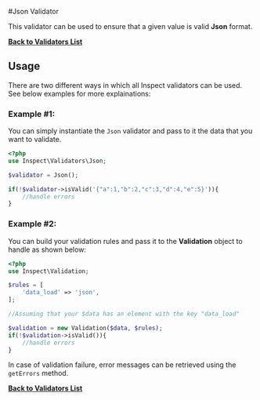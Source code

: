 #Json Validator

This validator can be used to ensure that a given value is valid __Json__ format. 

[**Back to Validators List**](./reference.md#validators-list)

## Usage
There are two different ways in which all Inspect validators can be used. See below examples for more explainations:

### Example #1:
You can simply instantiate the `Json` validator and pass to it the data that you want to validate.

```php
<?php
use Inspect\Validators\Json;

$validator = Json();

if(!$validator->isValid('{"a":1,"b":2,"c":3,"d":4,"e":5}')){ 
	//handle errors
}
```

### Example #2:
You can build your validation rules and pass it to the __Validation__ object to handle as shown below:

```php
<?php
use Inspect\Validation;

$rules = [
	'data_load' => 'json',
];

//Assuming that your $data has an element with the key "data_load"

$validation = new Validation($data, $rules);
if(!$validation->isValid()){
	//handle errors
}

```
In case of validation failure, error messages can be retrieved using the `getErrors` method.

[**Back to Validators List**](./reference.md#validators-list)
